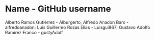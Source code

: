 # Name - GitHub username
Alberto Ramos Gutiérrez - Alburgerto; 
Alfredo Anadon Baro - alfredoanadon; 
Luis Guillermo Rozas Elias - Luisgui867; 
Gustavo Adolfo Ramírez Franco - gustyAdolf